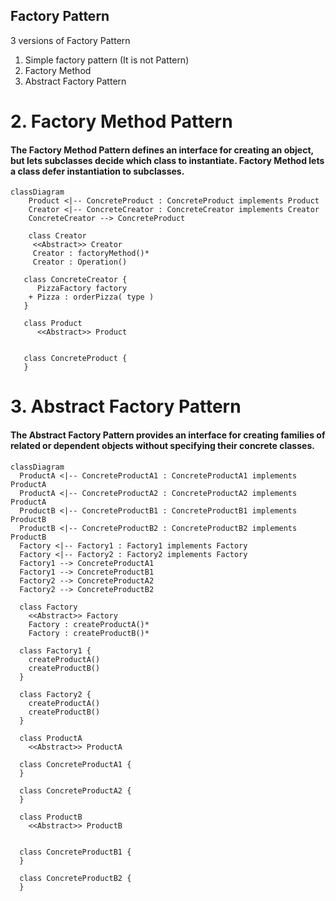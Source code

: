 ## Factory Pattern

3 versions of Factory Pattern
1. Simple factory pattern (It is not Pattern) 
2. Factory Method
3. Abstract Factory Pattern



# 2. Factory Method Pattern

#### The Factory Method Pattern defines an interface for creating an object, but lets subclasses decide which class to instantiate. Factory Method lets a class defer instantiation to subclasses.


```mermaid 
classDiagram
    Product <|-- ConcreteProduct : ConcreteProduct implements Product
    Creator <|-- ConcreteCreator : ConcreteCreator implements Creator
    ConcreteCreator --> ConcreteProduct
    
    class Creator
     <<Abstract>> Creator
     Creator : factoryMethod()*
     Creator : Operation()
     
   class ConcreteCreator {
      PizzaFactory factory
    + Pizza : orderPizza( type )
   } 

   class Product
      <<Abstract>> Product
  

   class ConcreteProduct {   
   } 

  ```


# 3. Abstract Factory Pattern

#### The Abstract Factory Pattern provides an interface for creating families of related or dependent objects without specifying their concrete classes. 

```mermaid 
classDiagram
  ProductA <|-- ConcreteProductA1 : ConcreteProductA1 implements ProductA
  ProductA <|-- ConcreteProductA2 : ConcreteProductA2 implements ProductA
  ProductB <|-- ConcreteProductB1 : ConcreteProductB1 implements ProductB
  ProductB <|-- ConcreteProductB2 : ConcreteProductB2 implements ProductB
  Factory <|-- Factory1 : Factory1 implements Factory
  Factory <|-- Factory2 : Factory2 implements Factory
  Factory1 --> ConcreteProductA1
  Factory1 --> ConcreteProductB1
  Factory2 --> ConcreteProductA2
  Factory2 --> ConcreteProductB2
    
  class Factory
    <<Abstract>> Factory
    Factory : createProductA()*
    Factory : createProductB()*
     
  class Factory1 {
    createProductA()
    createProductB()
  } 

  class Factory2 {
    createProductA()
    createProductB()
  }  

  class ProductA
    <<Abstract>> ProductA
  
  class ConcreteProductA1 {   
  }
    
  class ConcreteProductA2 {   
  }

  class ProductB
    <<Abstract>> ProductB


  class ConcreteProductB1 {   
  } 

  class ConcreteProductB2 {   
  } 

  ```